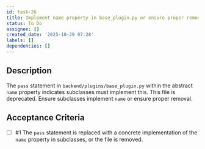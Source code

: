 ```yaml
---
id: task-26
title: Implement name property in base_plugin.py or ensure proper removal
status: To Do
assignee: []
created_date: '2025-10-29 07:28'
labels: []
dependencies: []
---
```


## Description

<!-- SECTION:DESCRIPTION:BEGIN -->
The `pass` statement in `backend/plugins/base_plugin.py` within the abstract `name` property indicates subclasses must implement this. This file is deprecated. Ensure subclasses implement `name` or ensure proper removal.
<!-- SECTION:DESCRIPTION:END -->

## Acceptance Criteria
<!-- AC:BEGIN -->
- [ ] #1 The `pass` statement is replaced with a concrete implementation of the `name` property in subclasses, or the file is removed.
<!-- AC:END -->
